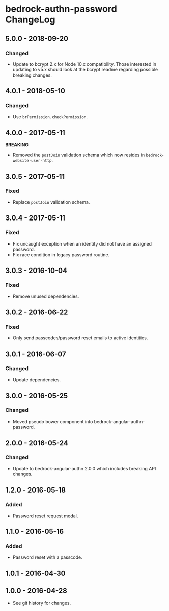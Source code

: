 # bedrock-authn-password ChangeLog

## 5.0.0 - 2018-09-20

### Changed
- Update to bcrypt 2.x for Node 10.x compatibility. Those interested in updating
  to v5.x should look at the bcrypt readme regarding possible breaking changes.

## 4.0.1 - 2018-05-10

### Changed
- Use `brPermission.checkPermission`.

## 4.0.0 - 2017-05-11

**BREAKING**
- Removed the `postJoin` validation schema which now resides in
  `bedrock-website-user-http`.

## 3.0.5 - 2017-05-11

### Fixed
- Replace `postJoin` validation schema.

## 3.0.4 - 2017-05-11

### Fixed
- Fix uncaught exception when an identity did not have an assigned password.
- Fix race condition in legacy password routine.

## 3.0.3 - 2016-10-04

### Fixed
- Remove unused dependencies.

## 3.0.2 - 2016-06-22

### Fixed
- Only send passcodes/password reset emails to active identities.

## 3.0.1 - 2016-06-07

### Changed
- Update dependencies.

## 3.0.0 - 2016-05-25

### Changed
- Moved pseudo bower component into bedrock-angular-authn-password.

## 2.0.0 - 2016-05-24

### Changed
- Update to bedrock-angular-authn 2.0.0 which includes breaking API changes.

## 1.2.0 - 2016-05-18

### Added
- Password reset request modal.

## 1.1.0 - 2016-05-16

### Added
- Password reset with a passcode.

## 1.0.1 - 2016-04-30

## 1.0.0 - 2016-04-28

- See git history for changes.

